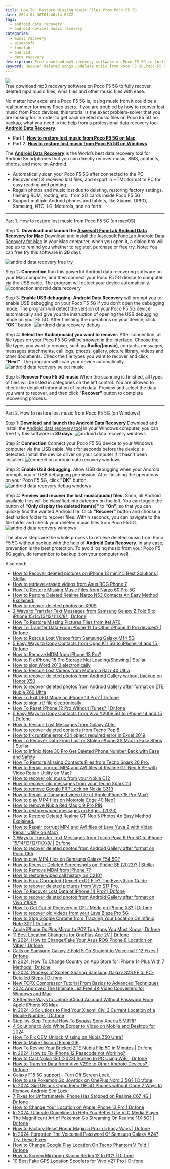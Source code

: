 ```yaml
---
title: How To  Restore Missing Music Files from Poco F5 5G
date: 2024-04-30T01:40:14.627Z
tags: 
  - android data recovery
  - android devices music recovery
categories: 
  - music recovery
  - aiseesoft
  - fonelab
  - android
  - data recovery
description: Free download mp3 recovery software on Poco F5 5G to fully recover deleted mp3 music files, wma files and other music files with ease.
keyword: Recover deleted songs,undelete music from Poco F5 5G,Poco F5 5G music retrieval,restore deleted music files on Poco F5 5G,Unerase songs from Poco F5 5G,Regain missing music on Poco F5 5G,how to get music back from Poco F5 5G,recover deleted music 2018 for Poco F5 5G,my song deleted from Poco F5 5G how to undo song,how to recover song Poco F5 5G,lost all song in Poco F5 5G again,how to get song back from Poco F5 5G
---
```


<img src="https://img0mobiles.techidaily.com/images/best-assets/devices/poco/poco-f5-5g/5.jpg" class="atpl-imgstyle"  />

<div class="atpl-content atpl-for-fonelab-android recover-music">

<div class="atpl-post-description-part-1">
Free download mp3 recovery software on Poco F5 5G to fully recover deleted mp3 music files, wma files and other music files with ease.
</div>



<div class="atpl-post-description-part-2">
<div class="tpl-content-sub-paragraph-normal">
  <p>
      No matter how excellent a Poco F5 5G is, losing music from it could be a real bummer for many Poco users. If you are troubled by how to recover lost music from Poco  devices, this tutorial is the exact problem-solver that you are looking for. In order to get back deleted music files on Poco F5 5G no backup, what you need is the help from a professional data recovery tool - <a href="https://tools.techidaily.com/aiseesoft-android-data-recovery/" ><strong>Android Data Recovery</strong></a>.
  </p>
</div>
</div>

<ul>
  <li>Part 1: <strong><a href="#p1">How to restore lost music from Poco F5 5G on Mac</a></strong></li>
  <li>Part 2: <strong><a href="#p2">How to restore lost music from Poco F5 5G on Windows</a></strong></li>
</ul>


<div class="atpl-post-description-part-3">
<div class="tpl-content-sub-paragraph-normal">
  <p>
      The <a href="https://tools.techidaily.com/aiseesoft-android-data-recovery/" ><strong>Android Data Recovery</strong></a> is the World’s best data recovery tool for Android Smartphones that you can directly recover music, SMS, contacts, photos, and more on Android.
  </p>
  <ul class="tpl-content-sub-paragraph-ul-style">
    <li>Automatically scan your Poco F5 5G after connected to the PC</li>
    <li>Recover sent & received lost files, and export in HTML format to PC for easy reading and printing</li>
    <li>Regain photos and music lost due to deleting, restoring factory settings, flashing ROM, rooting, etc., from SD cards inside Poco F5 5G</li>
    <li>Support multiple Android phones and tablets, like Xiaomi, OPPO, Samsung, HTC, LG, Motorola, and so forth.</li>
  </ul>
</div>
</div>



<!-- Part 1 -->
<a id="p1" name="p1" ></a><hr>

<div>
  <span class="atpl-step-part-style">Part 1. How to restore lost music from Poco F5 5G (on macOS)</span>
</div>

<span class="atpl-stepstyle-a"><span>Step 1: </span></span> <strong>Download and launch the <a href="https://tools.techidaily.com/aiseesoft-android-data-recovery-for-mac/" >Aiseesoft FoneLab Android Data Recovery for Mac</a></strong>
Download and install the <a href="https://tools.techidaily.com/aiseesoft-android-data-recovery-for-mac/" >Aiseesoft FoneLab Android Data Recovery for Mac</a> in your Mac computer, when you open it, a dialog box will pop up to remind you whether to register, purchase or free try.
Note: You can free try this software in <strong>30</strong> days

<img src="https://tools.techidaily.com/images/apps/aiseesoft/android-data-recovery/mac-free-try.png" class="atpl-imgstyle" alt="android data recovery free try" />

<span class="atpl-stepstyle-a"><span>Step 2: </span></span> <strong>Connection</strong>
Run this powerful Android data recovering software on your Mac computer, and then connect your Poco F5 5G device to computer via the USB cable. The program will detect your device automatically.
<img src="https://tools.techidaily.com/images/apps/aiseesoft/android-data-recovery/mac-connection-interface.jpg" class="atpl-imgstyle" alt="connection android data recovery" />

<span class="atpl-stepstyle-a"><span>Step 3: </span></span> <strong>Enable USB debugging.</strong>
<strong>Android Data Recovery</strong> will prompt you to enable USB debugging on your Poco F5 5G if you don't open the debugging mode. The program will detect the version of your Poco F5 5G device automatically and give you the instruction of opening the USB debugging mode on your F5 5G. After finishing the operations on your device, click <strong>"OK"</strong> button.
<img src="https://tools.techidaily.com/images/apps/aiseesoft/android-data-recovery/mac-android-usb-debug.jpg"  class="atpl-imgstyle" alt="android data recovery debug" />

<span class="atpl-stepstyle-a"><span>Step 4: </span></span> <strong>Select the Audio(music) you want to recover.</strong>
After connection, all file types on your Poco F5 5G will be showed in the interface. Choose the file types you want to recover, such as <strong>Audio/(music)</strong>, contacts, messages, messages attachments, call logs, photos, gallery, picture library, videos and other documents. Check the file types you want to recover and click <b>"Next"</b>. The program will scan your device automatically.
<img src="https://tools.techidaily.com/images/apps/aiseesoft/android-data-recovery/mac-choose-type-music.jpg" class="atpl-imgstyle" alt="android data recovery select music" />

<span class="atpl-stepstyle-a"><span>Step 5: </span></span> <strong>Recover Poco F5 5G music</strong>
When the scanning is finished, all types of files will be listed in categories on the left control. You are allowed to check the detailed information of each data. Preview and select the data you want to recover, and then click <b>"Recover"</b> button to complete recovering process.


<a id="p2" name="p2"></a><hr>

<!-- Part 2 -->
<div>
  <span class="atpl-step-part-style">Part 2. How to restore lost music from Poco F5 5G (on Windows)</span>
</div>

<span class="atpl-stepstyle-a"><span>Step 1: </span></span> <strong>Download and launch the Android Data Recovery</strong>
Download and install the <a href="https://tools.techidaily.com/aiseesoft-android-data-recovery-for-win/" >Android data recovery tool</a> in your Windows computer, you can free try this software in <b>30 days</b>.
<img src="https://tools.techidaily.com/images/apps/aiseesoft/android-data-recovery/win-start-interface.png"  class="atpl-imgstyle" alt="android data recovery windows" />

<span class="atpl-stepstyle-a"><span>Step 2: </span></span> <strong>Connection</strong>
Connect your Poco F5 5G device to your Windows computer via the USB cable. Wait for seconds before the device is detected. Install the device driver on your computer if it hasn't been installed.
<img src="https://tools.techidaily.com/images/apps/aiseesoft/android-data-recovery/win-connection-interface.png" class="atpl-imgstyle" alt="connection android data recovery windows" />

<span class="atpl-stepstyle-a"><span>Step 3: </span></span> <strong>Enable USB debugging.</strong>
Allow USB debugging when your Android prompts you of USB debugging permission. After finishing the operations on your Poco F5 5G, click <b>"OK"</b> button.
<img src="https://tools.techidaily.com/images/apps/aiseesoft/android-data-recovery/win-android-usb-debug.png" class="atpl-imgstyle" alt="android data recovery debug windows" />

<span class="atpl-stepstyle-a"><span>Step 4: </span></span> <strong>Preview and recover the lost music(audio) files.</strong>
Soon, all Android available files will be classified into category on the left. You can toggle the button of <b>"Only display the deleted item(s)"</b> to <b>"On"</b>, so that you can quickly find the wanted Android file. Click <b>"Recover"</b> button and choose a destination folder to recover files. Within seconds, you can navigate to the file folder and check your deleted music files from Poco F5 5G.
<img src="https://tools.techidaily.com/images/apps/aiseesoft/android-data-recovery/win-recover-music.jpg" class="atpl-imgstyle" alt="android data recovery windows" />

<div class="atpl-post-description-part-4">
<div class="tpl-content-sub-paragraph-normal">
    <p>
        The above steps are the whole process to retrieve deleted music from Poco F5 5G without backup with the help of <a href="https://tools.techidaily.com/aiseesoft-android-data-recovery/" ><strong>Android Data Recovery</strong></a>. In any case, prevention is the best protection. To avoid losing music from your Poco F5 5G again, do remember to backup it on your computer well.
    </p>
</div>
</div>


<ins class="adsbygoogle"
     style="display:block"
     data-ad-client="ca-pub-7571918770474297"
     data-ad-slot="8358498916"
     data-ad-format="auto"
     data-full-width-responsive="true"></ins>



</div>
<ins class="adsbygoogle"
    style="display:block"
    data-ad-format="autorelaxed"
    data-ad-client="ca-pub-7571918770474297"
    data-ad-slot="1223367746"></ins>

<span class="atpl-alsoreadstyle">Also read:</span>
<div><ul>
<li><a href="https://blog-min.techidaily.com/how-to-recover-deleted-pictures-on-iphone-13-mini-5-best-solutions-stellar-by-stellar-data-recovery-ios-iphone-data-recovery/"><u>How to Recover deleted pictures on iPhone 13 mini? 5 Best Solutions | Stellar</u></a></li>
<li><a href="https://blog-min.techidaily.com/how-to-retrieve-erased-videos-from-asus-rog-phone-7-by-fonelab-android-recover-video/"><u>How to retrieve erased videos from Asus ROG Phone 7</u></a></li>
<li><a href="https://blog-min.techidaily.com/how-to-restore-missing-music-files-from-narzo-60-pro-5g-by-fonelab-android-recover-music/"><u>How To  Restore Missing Music Files from Narzo 60 Pro 5G</u></a></li>
<li><a href="https://blog-min.techidaily.com/how-to-restore-deleted-realme-narzo-n53-contacts-an-easy-method-explained-by-fonelab-android-recover-contacts/"><u>How to Restore Deleted Realme Narzo N53 Contacts  An Easy Method Explained.</u></a></li>
<li><a href="https://blog-min.techidaily.com/how-to-recover-deleted-photos-on-x90s-by-stellar-photo-recovery-android-mobile-photo-recover/"><u>How to recover deleted photos on X90S</u></a></li>
<li><a href="https://blog-min.techidaily.com/2-ways-to-transfer-text-messages-from-samsung-galaxy-z-fold-5-to-iphone-1514131211x8-drfone-by-drfone-transfer-from-android-transfer-from-android/"><u>2 Ways to Transfer Text Messages from Samsung Galaxy Z Fold 5 to iPhone 15/14/13/12/11/X/8/ | Dr.fone</u></a></li>
<li><a href="https://blog-min.techidaily.com/how-to-restore-missing-pictures-files-from-itel-a70-by-fonelab-android-recover-pictures/"><u>How To  Restore Missing Pictures Files from Itel A70.</u></a></li>
<li><a href="https://blog-min.techidaily.com/how-to-transfer-data-from-iphone-11-to-other-iphone-11-pro-devices-drfone-by-drfone-transfer-data-from-ios-transfer-data-from-ios/"><u>How To Transfer Data From iPhone 11 To Other iPhone 11 Pro devices? | Dr.fone</u></a></li>
<li><a href="https://blog-min.techidaily.com/how-to-rescue-lost-videos-from-samsung-galaxy-m14-5g-by-fonelab-android-recover-video/"><u>How to Rescue Lost Videos from Samsung Galaxy M14 5G</u></a></li>
<li><a href="https://blog-min.techidaily.com/5-easy-ways-to-copy-contacts-from-oppo-k11-5g-to-iphone-14-and-15-drfone-by-drfone-transfer-from-android-transfer-from-android/"><u>5 Easy Ways to Copy Contacts from Oppo K11 5G to iPhone 14 and 15 | Dr.fone</u></a></li>
<li><a href="https://blog-min.techidaily.com/how-to-remove-mdm-from-iphone-13-pro-by-drfone-ios-unlock-ios-unlock/"><u>How to Remove MDM from iPhone 13 Pro?</u></a></li>
<li><a href="https://blog-min.techidaily.com/how-to-fix-iphone-15-pro-storage-not-loadingshowing-stellar-by-stellar-data-recovery-ios-iphone-data-recovery/"><u>How to Fix iPhone 15 Pro Storage Not Loading/Showing | Stellar</u></a></li>
<li><a href="https://blog-min.techidaily.com/how-to-sign-word-2013-electronically-by-ldigisigner-sign-a-word-sign-a-word/"><u>How to sign Word 2013 electronically</u></a></li>
<li><a href="https://blog-min.techidaily.com/how-to-rescue-lost-videos-from-motorola-razr-40-ultra-by-fonelab-android-recover-video/"><u>How to Rescue Lost Videos from Motorola Razr 40 Ultra</u></a></li>
<li><a href="https://blog-min.techidaily.com/how-to-recover-deleted-photos-from-android-gallery-without-backup-on-honor-x50-by-stellar-photo-recovery-android-mobile-photo-recover/"><u>How to recover deleted photos from Android Gallery without backup on Honor X50</u></a></li>
<li><a href="https://blog-min.techidaily.com/how-to-recover-deleted-photos-from-android-gallery-after-format-on-zte-nubia-z60-ultra-by-stellar-photo-recovery-android-mobile-photo-recover/"><u>How to recover deleted photos from Android Gallery after format on ZTE Nubia Z60 Ultra</u></a></li>
<li><a href="https://blog-min.techidaily.com/how-to-exit-dfu-mode-on-iphone-13-pro-drfone-by-drfone-ios-system-repair-ios-system-repair/"><u>How To Exit DFU Mode on iPhone 13 Pro? | Dr.fone</u></a></li>
<li><a href="https://blog-min.techidaily.com/how-to-sign-rtf-file-electronically-by-ldigisigner-sign-a-word-sign-a-word/"><u>How to sign .rtf file electronically</u></a></li>
<li><a href="https://blog-min.techidaily.com/how-to-reset-iphone-12-pro-without-itunes-drfone-by-drfone-ios-system-repair-ios-system-repair/"><u>How To Reset iPhone 12 Pro Without iTunes? | Dr.fone</u></a></li>
<li><a href="https://blog-min.techidaily.com/5-easy-ways-to-copy-contacts-from-vivo-y200e-5g-to-iphone-14-and-15-drfone-by-drfone-transfer-from-android-transfer-from-android/"><u>5 Easy Ways to Copy Contacts from Vivo Y200e 5G to iPhone 14 and 15 | Dr.fone</u></a></li>
<li><a href="https://blog-min.techidaily.com/how-to-rescue-lost-messages-from-galaxy-a05s-by-fonelab-android-recover-messages/"><u>How to Rescue Lost Messages from Galaxy A05s</u></a></li>
<li><a href="https://blog-min.techidaily.com/how-to-recover-deleted-contacts-from-tecno-pop-8-by-fonelab-android-recover-contacts/"><u>How to recover deleted contacts from Tecno Pop 8.</u></a></li>
<li><a href="https://blog-min.techidaily.com/how-to-fix-runtime-error-424-object-required-error-in-excel-2019-by-stellar-guide/"><u>How to fix runtime error 424 object required error in Excel 2019</u></a></li>
<li><a href="https://blog-min.techidaily.com/how-to-recover-data-from-lost-or-stolen-iphone-xs-max-in-easy-steps-stellar-by-stellar-data-recovery-ios-iphone-data-recovery/"><u>How To Recover Data From Lost or Stolen iPhone XS Max In Easy Steps | Stellar</u></a></li>
<li><a href="https://blog-min.techidaily.com/how-to-infinix-note-30-pro-get-deleted-phone-number-back-with-ease-and-safety-by-fonelab-android-recover-contacts/"><u>How to Infinix Note 30 Pro Get Deleted Phone Number Back with Ease and Safety</u></a></li>
<li><a href="https://blog-min.techidaily.com/how-to-restore-missing-contacts-files-from-tecno-spark-20-pro-by-fonelab-android-recover-contacts/"><u>How To  Restore Missing Contacts Files from Tecno Spark 20 Pro.</u></a></li>
<li><a href="https://blog-min.techidaily.com/how-to-repair-corrupt-mp4-and-avi-files-of-realme-gt-neo-5-se-with-video-repair-utility-on-mac-by-stellar-video-repair-mobile-video-repair/"><u>How to Repair corrupt MP4 and AVI files of Realme GT Neo 5 SE with Video Repair Utility on Mac?</u></a></li>
<li><a href="https://blog-min.techidaily.com/how-to-recover-old-music-from-your-nokia-c12-by-fonelab-android-recover-music/"><u>How to recover old music from your Nokia C12</u></a></li>
<li><a href="https://blog-min.techidaily.com/how-to-recover-old-messages-from-your-tecno-spark-20-by-fonelab-android-recover-messages/"><u>How to recover old messages from your Tecno Spark 20</u></a></li>
<li><a href="https://blog-min.techidaily.com/how-to-remove-google-frp-lock-on-nokia-g310-by-drfone-android-unlock-remove-google-frp/"><u>How to remove Google FRP Lock on Nokia G310</u></a></li>
<li><a href="https://blog-min.techidaily.com/how-to-repair-a-damaged-video-file-of-apple-iphone-15-pro-max-by-stellar-video-repair-mobile-video-repair/"><u>How to Repair a Damaged video file of Apple iPhone 15 Pro Max?</u></a></li>
<li><a href="https://blog-min.techidaily.com/how-to-play-mp4-files-on-motorola-edge-40-neo-by-aiseesoft-video-converter-play-mp4-on-android/"><u>How to play MP4 files on Motorola Edge 40 Neo?</u></a></li>
<li><a href="https://blog-min.techidaily.com/how-to-remove-nubia-red-magic-9-pro-pin-by-drfone-android-unlock-android-unlock/"><u>How to remove Nubia Red Magic 9 Pro PIN</u></a></li>
<li><a href="https://blog-min.techidaily.com/how-to-restore-wiped-messages-on-edgeplus-2023-by-fonelab-android-recover-messages/"><u>How to restore wiped messages on Edge+ (2023)</u></a></li>
<li><a href="https://blog-min.techidaily.com/how-to-restore-deleted-realme-gt-neo-5-photos-an-easy-method-explained-by-fonelab-android-recover-photos/"><u>How to Restore Deleted Realme GT Neo 5 Photos  An Easy Method Explained.</u></a></li>
<li><a href="https://blog-min.techidaily.com/how-to-repair-corrupt-mp4-and-avi-files-of-lava-yuva-2-with-video-repair-utility-on-mac-by-stellar-video-repair-mobile-video-repair/"><u>How to Repair corrupt MP4 and AVI files of Lava Yuva 2 with Video Repair Utility on Mac?</u></a></li>
<li><a href="https://blog-min.techidaily.com/2-ways-to-transfer-text-messages-from-tecno-pova-6-pro-5g-to-iphone-1514131211x8-drfone-by-drfone-transfer-from-android-transfer-from-android/"><u>2 Ways to Transfer Text Messages from Tecno Pova 6 Pro 5G to iPhone 15/14/13/12/11/X/8/ | Dr.fone</u></a></li>
<li><a href="https://blog-min.techidaily.com/how-to-recover-deleted-photos-from-android-gallery-after-format-on-poco-c65-by-stellar-photo-recovery-android-mobile-photo-recover/"><u>How to recover deleted photos from Android Gallery after format on Poco C65</u></a></li>
<li><a href="https://blog-min.techidaily.com/how-to-play-mp4-files-on-samsung-galaxy-f54-5g-by-aiseesoft-video-converter-play-mp4-on-android/"><u>How to play MP4 files on Samsung Galaxy F54 5G?</u></a></li>
<li><a href="https://blog-min.techidaily.com/how-to-recover-deleted-screenshots-on-iphone-se-2022-stellar-by-stellar-data-recovery-ios-iphone-data-recovery/"><u>How to Recover Deleted Screenshots on iPhone SE (2022)? | Stellar</u></a></li>
<li><a href="https://blog-min.techidaily.com/how-to-remove-mdm-from-iphone-7-by-drfone-ios-unlock-ios-unlock/"><u>How to Remove MDM from iPhone 7?</u></a></li>
<li><a href="https://blog-min.techidaily.com/how-to-restore-wiped-call-history-on-c210-by-fonelab-android-recover-call-logs/"><u>How to restore wiped call history on C210?</u></a></li>
<li><a href="https://blog-min.techidaily.com/how-to-fix-a-corrupted-excel-ext-file-the-everything-guide-by-stellar-guide/"><u>How to Fix a Corrupted {{excel-ext}} File? The Everything Guide</u></a></li>
<li><a href="https://blog-min.techidaily.com/how-to-recover-deleted-pictures-from-vivo-s17-pro-by-fonelab-android-recover-pictures/"><u>How to recover deleted pictures from Vivo S17 Pro.</u></a></li>
<li><a href="https://blog-min.techidaily.com/how-to-recover-lost-data-of-iphone-14-pro-drfone-by-drfone-ios-data-recovery-ios-data-recovery/"><u>How To Recover Lost Data of iPhone 14 Pro? | Dr.fone</u></a></li>
<li><a href="https://blog-min.techidaily.com/how-to-recover-deleted-photos-from-android-gallery-after-format-on-vivo-y100a-by-stellar-photo-recovery-android-mobile-photo-recover/"><u>How to recover deleted photos from Android Gallery after format on Vivo Y100A</u></a></li>
<li><a href="https://blog-min.techidaily.com/how-to-get-out-of-recovery-or-dfu-mode-on-iphone-xs-drfone-by-drfone-ios-system-repair-ios-system-repair/"><u>How To Get Out of Recovery or DFU Mode on iPhone XS? | Dr.fone</u></a></li>
<li><a href="https://blog-min.techidaily.com/how-to-recover-old-videos-from-your-lava-blaze-pro-5g-by-fonelab-android-recover-video/"><u>How to recover old videos from your Lava Blaze Pro 5G</u></a></li>
<li><a href="https://fake-location.techidaily.com/how-to-stop-google-chrome-from-tracking-your-location-on-infinix-note-30-drfone-by-drfone-virtual-android/"><u>How to Stop Google Chrome from Tracking Your Location On Infinix Note 30? | Dr.fone</u></a></li>
<li><a href="https://screen-mirror.techidaily.com/apple-iphone-6s-plus-mirror-to-pc-top-apps-you-must-know-drfone-by-drfone-ios/"><u>Apple iPhone 6s Plus Mirror to PC? Top Apps You Must Know | Dr.fone</u></a></li>
<li><a href="https://location-fake.techidaily.com/11-best-location-changers-for-oneplus-ace-2v-drfone-by-drfone-virtual-android/"><u>11 Best Location Changers for OnePlus Ace 2V | Dr.fone</u></a></li>
<li><a href="https://location-social.techidaily.com/in-2024-how-to-changefake-your-asus-rog-phone-8-location-on-viber-drfone-by-drfone-virtual-android/"><u>In 2024, How to Change/Fake Your Asus ROG Phone 8 Location on Viber | Dr.fone</u></a></li>
<li><a href="https://howto.techidaily.com/calls-on-samsung-galaxy-z-fold-5-go-straight-to-voicemail-12-fixes-drfone-by-drfone-fix-android-problems-fix-android-problems/"><u>Calls on Samsung Galaxy Z Fold 5 Go Straight to Voicemail? 12 Fixes | Dr.fone</u></a></li>
<li><a href="https://iphone-unlock.techidaily.com/in-2024-how-to-change-country-on-app-store-for-iphone-14-plus-with-7-methods-drfone-by-drfone-ios/"><u>In 2024, How To Change Country on App Store for iPhone 14 Plus With 7 Methods | Dr.fone</u></a></li>
<li><a href="https://screen-mirror.techidaily.com/in-2024-process-of-screen-sharing-samsung-galaxy-s23-fe-to-pc-detailed-steps-drfone-by-drfone-android/"><u>In 2024, Process of Screen Sharing Samsung Galaxy S23 FE to PC- Detailed Steps | Dr.fone</u></a></li>
<li><a href="https://ai-vdieo-software.techidaily.com/new-fcpx-compressor-tutorial-from-basics-to-advanced-techniques/"><u>New FCPX Compressor Tutorial From Basics to Advanced Techniques</u></a></li>
<li><a href="https://ai-video-apps.techidaily.com/2024-approved-the-ultimate-list-free-4k-video-converters-for-windows-and-mac/"><u>2024 Approved The Ultimate List Free 4K Video Converters for Windows and Mac</u></a></li>
<li><a href="https://activate-lock.techidaily.com/3-effective-ways-to-unlock-icloud-account-without-password-from-apple-iphone-xs-max-by-drfone-ios/"><u>3 Effective Ways to Unlock iCloud Account Without Password From Apple iPhone XS Max</u></a></li>
<li><a href="https://android-location-track.techidaily.com/in-2024-3-solutions-to-find-your-xiaomi-civi-3-current-location-of-a-mobile-number-drfone-by-drfone-virtual-android/"><u>In 2024, 3 Solutions to Find Your Xiaomi Civi 3 Current Location of a Mobile Number | Dr.fone</u></a></li>
<li><a href="https://android-frp.techidaily.com/step-by-step-tutorial-how-to-bypass-sony-xperia-5-v-frp-by-drfone-android/"><u>Step-by-Step Tutorial How To Bypass Sony Xperia 5 V FRP</u></a></li>
<li><a href="https://ai-video-editing.techidaily.com/4-solutions-to-add-white-border-to-video-on-mobile-and-desktop-for-2024/"><u>4 Solutions to Add White Border to Video on Mobile and Desktop for 2024</u></a></li>
<li><a href="https://easy-unlock-android.techidaily.com/how-to-fix-oem-unlock-missing-on-nubia-z50-ultra-by-drfone-android/"><u>How To Fix OEM Unlock Missing on Nubia Z50 Ultra?</u></a></li>
<li><a href="https://ai-video-editing.techidaily.com/how-to-make-discord-emoji-gif/"><u>How to Make Discord Emoji GIF</u></a></li>
<li><a href="https://fix-guide.techidaily.com/how-to-revive-your-bricked-zte-nubia-flip-5g-in-minutes-drfone-by-drfone-fix-android-problems-fix-android-problems/"><u>How To Revive Your Bricked ZTE Nubia Flip 5G in Minutes | Dr.fone</u></a></li>
<li><a href="https://ios-unlock.techidaily.com/in-2024-how-to-fix-iphone-12-passcode-not-working-by-drfone-ios/"><u>In 2024, How to Fix iPhone 12 Passcode not Working?</u></a></li>
<li><a href="https://screen-mirror.techidaily.com/how-to-cast-nokia-150-2023-screen-to-pc-using-wifi-drfone-by-drfone-android/"><u>How to Cast Nokia 150 (2023) Screen to PC Using WiFi | Dr.fone</u></a></li>
<li><a href="https://android-transfer.techidaily.com/how-to-transfer-data-from-vivo-v29e-to-other-android-devices-drfone-by-drfone-transfer-from-android-transfer-from-android/"><u>How to Transfer Data from Vivo V29e to Other Android Devices? | Dr.fone</u></a></li>
<li><a href="https://phone-solutions.techidaily.com/galaxy-f15-5g-support-turn-off-screen-lock-by-drfone-android-unlock-android-unlock/"><u>Galaxy F15 5G support - Turn Off Screen Lock.</u></a></li>
<li><a href="https://android-pokemon-go.techidaily.com/how-to-use-pokemon-go-joystick-on-oneplus-nord-3-5g-drfone-by-drfone-virtual-android/"><u>How to use Pokemon Go Joystick on OnePlus Nord 3 5G? | Dr.fone</u></a></li>
<li><a href="https://sim-unlock.techidaily.com/in-2024-sim-unlock-oppo-reno-11f-5g-phones-without-code-2-ways-to-remove-android-sim-lock-by-drfone-android/"><u>In 2024, Sim Unlock Oppo Reno 11F 5G Phones without Code 2 Ways to Remove Android Sim Lock</u></a></li>
<li><a href="https://howto.techidaily.com/7-fixes-for-unfortunately-phone-has-stopped-on-realme-c67-4g-drfone-by-drfone-fix-android-problems-fix-android-problems/"><u>7 Fixes for Unfortunately, Phone Has Stopped on Realme C67 4G | Dr.fone</u></a></li>
<li><a href="https://iphone-location.techidaily.com/how-to-change-your-location-on-apple-iphone-13-pro-drfone-by-drfone-virtual-ios/"><u>How to Change Your Location on Apple iPhone 13 Pro | Dr.fone</u></a></li>
<li><a href="https://ai-video-editing.techidaily.com/in-2024-ultimate-guidelines-to-help-you-better-use-vlc-media-player/"><u>In 2024, Ultimate Guidelines to Help You Better Use VLC Media Player</u></a></li>
<li><a href="https://pokemon-go-android.techidaily.com/the-magnificent-art-of-pokemon-go-streaming-on-realme-11x-5g-drfone-by-drfone-virtual-android/"><u>The Magnificent Art of Pokemon Go Streaming On Realme 11X 5G? | Dr.fone</u></a></li>
<li><a href="https://techidaily.com/how-to-factory-reset-honor-magic-5-pro-in-5-easy-ways-drfone-by-drfone-reset-android-reset-android/"><u>How to Factory Reset Honor Magic 5 Pro in 5 Easy Ways | Dr.fone</u></a></li>
<li><a href="https://android-unlock.techidaily.com/in-2024-forgotten-the-voicemail-password-of-samsung-galaxy-a24-try-these-fixes-by-drfone-android/"><u>In 2024, Forgotten The Voicemail Password Of Samsung Galaxy A24? Try These Fixes</u></a></li>
<li><a href="https://fake-location.techidaily.com/how-to-change-google-play-location-on-tecno-phantom-v-fold-drfone-by-drfone-virtual-android/"><u>How to Change Google Play Location On Tecno Phantom V Fold | Dr.fone</u></a></li>
<li><a href="https://screen-mirror.techidaily.com/how-to-screen-mirroring-xiaomi-redmi-12-to-pc-drfone-by-drfone-android/"><u>How to Screen Mirroring Xiaomi Redmi 12 to PC? | Dr.fone</u></a></li>
<li><a href="https://location-fake.techidaily.com/10-best-fake-gps-location-spoofers-for-vivo-v27-pro-drfone-by-drfone-virtual-android/"><u>10 Best Fake GPS Location Spoofers for Vivo V27 Pro | Dr.fone</u></a></li>
</ul></div>

